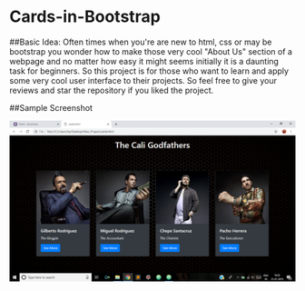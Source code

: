 # Cards-in-Bootstrap

##Basic Idea:
Often times when you're are new to html, css or may be bootstrap you wonder how to make those very cool "About Us" section of a webpage and no matter how easy it
might seems initially it is a daunting task for beginners. So this project is for those who want to learn and apply some very cool user interface to their projects.
So feel free to give your reviews and star the repository if you liked the project.

##Sample Screenshot

![alt text](https://github.com/PrathamDogra/Cards-in-Bootstrap/blob/master/Images/narcos.png)
